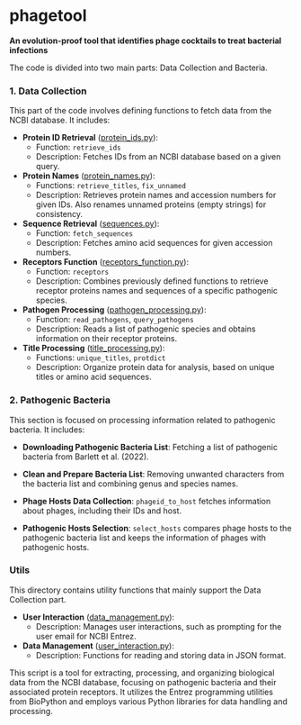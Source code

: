 # phagetool
**An evolution-proof tool that identifies phage cocktails to treat bacterial infections**

The code is divided into two main parts: Data Collection and Bacteria.

### 1. Data Collection
This part of the code involves defining functions to fetch data from the NCBI database. It includes:

- **Protein ID Retrieval** ([protein_ids.py](https://github.com/Alebraco/phagetool/blob/main/data_collection/protein_ids.py)):
    - Function: `retrieve_ids`
    - Description: Fetches IDs from an NCBI database based on a given query.
- **Protein Names** ([protein_names.py](https://github.com/Alebraco/phagetool/blob/main/data_collection/protein_names.py)):
    - Functions: `retrieve_titles`, `fix_unnamed`
    - Description: Retrieves protein names and accession numbers for given IDs. Also renames unnamed proteins (empty strings) for consistency.
- **Sequence Retrieval** ([sequences.py](https://github.com/Alebraco/phagetool/blob/main/data_collection/sequences.py)):
    - Function: `fetch_sequences`
    - Description: Fetches amino acid sequences for given accession numbers.
- **Receptors Function** ([receptors_function.py](https://github.com/Alebraco/phagetool/blob/main/data_collection/receptors_function.py)):
    - Function: `receptors`
    - Description: Combines previously defined functions to retrieve receptor proteins names and sequences of a specific pathogenic species.
- **Pathogen Processing** ([pathogen_processing.py](https://github.com/Alebraco/phagetool/blob/main/data_collection/pathogen_processing.py)):
    - Function: `read_pathogens`, `query_pathogens`
    - Description: Reads a list of pathogenic species and obtains information on their receptor proteins.
- **Title Processing** ([title_processing.py](https://github.com/Alebraco/phagetool/blob/main/data_collection/title_processing.py)):
    - Functions: `unique_titles`, `protdict`
    - Description: Organize protein data for analysis, based on unique titles or amino acid sequences.

### 2. Pathogenic Bacteria
This section is focused on processing information related to pathogenic bacteria. It includes:

- **Downloading Pathogenic Bacteria List**: Fetching a list of pathogenic bacteria from Barlett et al. (2022).
  
- **Clean and Prepare Bacteria List**: Removing unwanted characters from the bacteria list and combining genus and species names.

- **Phage Hosts Data Collection**: `phageid_to_host` fetches information about phages, including their IDs and host.

- **Pathogenic Hosts Selection**: `select_hosts` compares phage hosts to the pathogenic bacteria list and keeps the information of phages with pathogenic hosts.

### Utils 
This directory contains utility functions that mainly support the Data Collection part.

- **User Interaction** ([data_management.py](https://github.com/Alebraco/phagetool/blob/main/utils/data_management.py)):
    - Description: Manages user interactions, such as prompting for the user email for NCBI Entrez.
- **Data Management** ([user_interaction.py](https://github.com/Alebraco/phagetool/blob/main/utils/user_interaction.py)):
    - Description: Functions for reading and storing data in JSON format.
  

This script is a tool for extracting, processing, and organizing biological data from the NCBI database, focusing on pathogenic bacteria and their associated protein receptors. It utilizes the Entrez programming utilities from BioPython and employs various Python libraries for data handling and processing.
